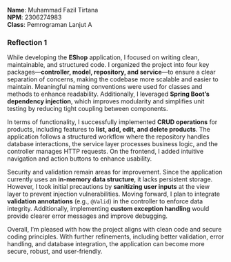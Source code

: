 **Name**: Muhammad Fazil Tirtana  
**NPM**: 2306274983  
**Class**: Pemrograman Lanjut A  

### Reflection 1  

While developing the **EShop** application, I focused on writing clean, maintainable, and structured code. I organized the project into four key packages—**controller, model, repository, and service**—to ensure a clear separation of concerns, making the codebase more scalable and easier to maintain. Meaningful naming conventions were used for classes and methods to enhance readability. Additionally, I leveraged **Spring Boot’s dependency injection**, which improves modularity and simplifies unit testing by reducing tight coupling between components.  

In terms of functionality, I successfully implemented **CRUD operations** for products, including features to **list, add, edit, and delete products**. The application follows a structured workflow where the repository handles database interactions, the service layer processes business logic, and the controller manages HTTP requests. On the frontend, I added intuitive navigation and action buttons to enhance usability.  

Security and validation remain areas for improvement. Since the application currently uses an **in-memory data structure**, it lacks persistent storage. However, I took initial precautions by **sanitizing user inputs** at the view layer to prevent injection vulnerabilities. Moving forward, I plan to integrate **validation annotations** (e.g., `@Valid`) in the controller to enforce data integrity. Additionally, implementing **custom exception handling** would provide clearer error messages and improve debugging.  

Overall, I’m pleased with how the project aligns with clean code and secure coding principles. With further refinements, including better validation, error handling, and database integration, the application can become more secure, robust, and user-friendly.